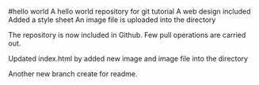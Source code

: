#hello world
A hello world repository for git tutorial
A web design included
Added a style sheet
An image file is uploaded into the directory

The repository is now included in Github.
Few pull operations are carried out.

Updated index.html by added new image and image file into the directory

Another new branch create for readme.